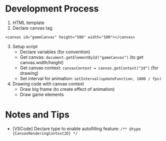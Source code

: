 # Development Process
1. HTML template
2. Declare canvas tag 
```
<canvas id="gameCanvas" height="500" width="500"></canvas>
```
3. Setup script
   - Declare variables (for convention)
   - Get canvas: ```document.getElementById("gameCanvas")``` (to get canvas.width/height)
   - Get canvas context: ```canvasContext = canvas.getContext("2d")``` (for drawing)
   - Set interval for animation: ```setInterval(updateFunction, 1000 / fps)```
4. Drawing code with canvas context
   - Draw big frame (to create effect of animation)
   - Draw game elements

# Notes and Tips
- [VSCode] Declare type to enable autofilling feature: ```/** @type {CanvasRenderingContext2D} */```











